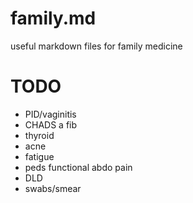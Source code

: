 # family.md
useful markdown files for family medicine

# TODO
- PID/vaginitis
- CHADS a fib
- thyroid
- acne
- fatigue
- peds functional abdo pain
- DLD
- swabs/smear
